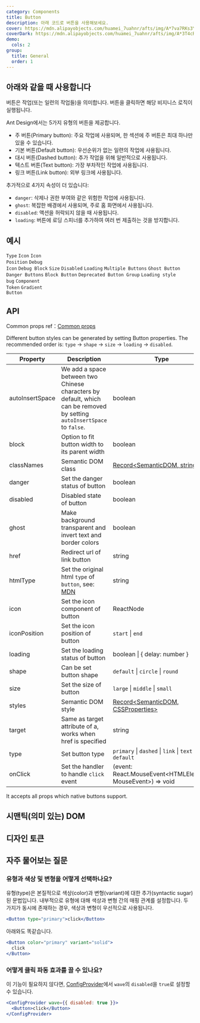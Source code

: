 ```yaml
---
category: Components
title: Button
description: 아래 코드로 버튼을 사용해보세요.
cover: https://mdn.alipayobjects.com/huamei_7uahnr/afts/img/A*7va7RKs3YzIAAAAAAAAAAAAADrJ8AQ/original
coverDark: https://mdn.alipayobjects.com/huamei_7uahnr/afts/img/A*3T4cRqxH9-8AAAAAAAAAAAAADrJ8AQ/original
demo:
  cols: 2
group:
  title: General
  order: 1
---
```


## 아래와 같을 때 사용합니다

버튼은 작업(또는 일련의 작업들)을 의미합니다. 버튼을 클릭하면 해당 비지니스 로직이 실행됩니다.

Ant Design에서는 5가지 유형의 버튼을 제공합니다.

- 주 버튼(Primary button): 주요 작업에 사용되며, 한 섹션에 주 버튼은 최대 하나만 있을 수 있습니다.
- 기본 버튼(Default button): 우선순위가 없는 일련의 작업에 사용됩니다.
- 대시 버튼(Dashed button): 추가 작업을 위해 일반적으로 사용됩니다.
- 텍스트 버튼(Text button): 가장 부차적인 작업에 사용됩니다.
- 링크 버튼(Link button): 외부 링크에 사용됩니다.

추가적으로 4가지 속성이 더 있습니다:

- `danger`: 삭제나 권한 부여와 같은 위험한 작업에 사용됩니다.
- `ghost`: 복잡한 배경에서 사용되며, 주로 홈 화면에서 사용됩니다.
- `disabled`: 액션을 허락되지 않을 때 사용됩니다.
- `loading`: 버튼에 로딩 스피너를 추가하여 여러 번 제출하는 것을 방지합니다.

## 예시

<!-- prettier-ignore -->
<code src="./demo/basic.tsx">Type</code>
<code src="./demo/icon.tsx">Icon</code>
<code src="./demo/icon-position.tsx" version="5.17.0">Icon Position</code>
<code src="./demo/debug-icon.tsx" debug>Debug Icon</code>
<code src="./demo/debug-block.tsx" debug>Debug Block</code>
<code src="./demo/size.tsx">Size</code>
<code src="./demo/disabled.tsx">Disabled</code>
<code src="./demo/loading.tsx">Loading</code>
<code src="./demo/multiple.tsx">Multiple Buttons</code>
<code src="./demo/ghost.tsx">Ghost Button</code>
<code src="./demo/danger.tsx">Danger Buttons</code>
<code src="./demo/block.tsx">Block Button</code>
<code src="./demo/legacy-group.tsx" debug>Deprecated Button Group</code>
<code src="./demo/chinese-chars-loading.tsx" debug>Loading style bug</code>
<code src="./demo/component-token.tsx" debug>Component Token</code>
<code src="./demo/linear-gradient.tsx">Gradient Button</code>

## API

Common props ref：[Common props](/docs/react/common-props)

Different button styles can be generated by setting Button properties. The recommended order is: `type` -> `shape` -> `size` -> `loading` -> `disabled`.

| Property | Description | Type | Default | Version |
| --- | --- | --- | --- | --- |
| autoInsertSpace | We add a space between two Chinese characters by default, which can be removed by setting `autoInsertSpace` to `false`. | boolean | `true` | 5.17.0 |
| block | Option to fit button width to its parent width | boolean | false |  |
| classNames | Semantic DOM class | [Record<SemanticDOM, string>](#semantic-dom) | - | 5.4.0 |
| danger | Set the danger status of button | boolean | false |  |
| disabled | Disabled state of button | boolean | false |  |
| ghost | Make background transparent and invert text and border colors | boolean | false |  |
| href | Redirect url of link button | string | - |  |
| htmlType | Set the original html `type` of `button`, see: [MDN](https://developer.mozilla.org/en-US/docs/Web/HTML/Element/button#attr-type) | string | `button` |  |
| icon | Set the icon component of button | ReactNode | - |  |
| iconPosition | Set the icon position of button | `start` \| `end` | `start` | 5.17.0 |
| loading | Set the loading status of button | boolean \| { delay: number } | false |  |
| shape | Can be set button shape | `default` \| `circle` \| `round` | `default` |  |
| size | Set the size of button | `large` \| `middle` \| `small` | `middle` |  |
| styles | Semantic DOM style | [Record<SemanticDOM, CSSProperties>](#semantic-dom) | - | 5.4.0 |
| target | Same as target attribute of a, works when href is specified | string | - |  |
| type | Set button type | `primary` \| `dashed` \| `link` \| `text` \| `default` | `default` |  |
| onClick | Set the handler to handle `click` event | (event: React.MouseEvent<HTMLElement, MouseEvent>) => void | - |  |

It accepts all props which native buttons support.

## 시맨틱(의미 있는) DOM

<code src="./demo/_semantic.tsx" simplify="true"></code>

## 디자인 토큰

<ComponentTokenTable component="Button"></ComponentTokenTable>

## 자주 물어보는 질문

### 유형과 색상 및 변형을 어떻게 선택하나요?

유형(type)은 본질적으로 색상(color)과 변형(variant)에 대한 추가(syntactic sugar)된 문법입니다. 내부적으로 유형에 대해 색상과 변형 간의 매핑 관계를 설정합니다. 두 가지가 동시에 존재하는 경우, 색상과 변형이 우선적으로 사용됩니다.

```jsx
<Button type="primary">click</Button>
```

아래와도 똑같습니다.

```jsx
<Button color="primary" variant="solid">
  click
</Button>
```

### 어떻게 클릭 파동 효과를 끌 수 있나요?

이 기능이 필요하지 않다면, [ConfigProvider](/components/config-provider#api)에서 `wave`의 `disabled`을 `true`로 설정할 수 있습니다.

```jsx
<ConfigProvider wave={{ disabled: true }}>
  <Button>click</Button>
</ConfigProvider>
```

<style>
.site-button-ghost-wrapper {
  padding: 16px;
  background: rgb(190, 200, 200);
}
</style>
